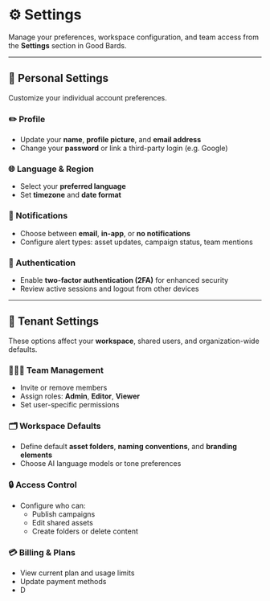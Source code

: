 # ⚙️ Settings

Manage your preferences, workspace configuration, and team access from the **Settings** section in Good Bards.

---

## 👤 Personal Settings

Customize your individual account preferences.

### ✏️ Profile
- Update your **name**, **profile picture**, and **email address**
- Change your **password** or link a third-party login (e.g. Google)

### 🌐 Language & Region
- Select your **preferred language**
- Set **timezone** and **date format**

### 🔔 Notifications
- Choose between **email**, **in-app**, or **no notifications**
- Configure alert types: asset updates, campaign status, team mentions

### 🪪 Authentication
- Enable **two-factor authentication (2FA)** for enhanced security
- Review active sessions and logout from other devices

---

## 🏢 Tenant Settings

These options affect your **workspace**, shared users, and organization-wide defaults.

### 🧑‍🤝‍🧑 Team Management
- Invite or remove members
- Assign roles: **Admin**, **Editor**, **Viewer**
- Set user-specific permissions

### 🗂️ Workspace Defaults
- Define default **asset folders**, **naming conventions**, and **branding elements**
- Choose AI language models or tone preferences

### 🔒 Access Control
- Configure who can:
  - Publish campaigns
  - Edit shared assets
  - Create folders or delete content

### 💳 Billing & Plans
- View current plan and usage limits
- Update payment methods
- D
